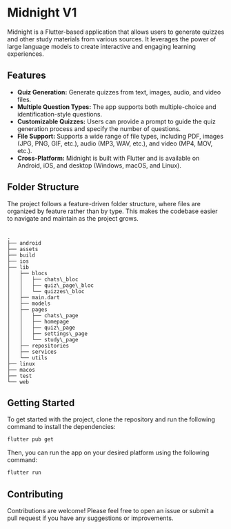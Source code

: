 # Midnight V1

Midnight is a Flutter-based application that allows users to generate quizzes and other study materials from various sources. It leverages the power of large language models to create interactive and engaging learning experiences.

## Features

* **Quiz Generation:** Generate quizzes from text, images, audio, and video files.
* **Multiple Question Types:** The app supports both multiple-choice and identification-style questions.
* **Customizable Quizzes:** Users can provide a prompt to guide the quiz generation process and specify the number of questions.
* **File Support:** Supports a wide range of file types, including PDF, images (JPG, PNG, GIF, etc.), audio (MP3, WAV, etc.), and video (MP4, MOV, etc.).
* **Cross-Platform:** Midnight is built with Flutter and is available on Android, iOS, and desktop (Windows, macOS, and Linux).

## Folder Structure

The project follows a feature-driven folder structure, where files are organized by feature rather than by type. This makes the codebase easier to navigate and maintain as the project grows.

```

.
├── android
├── assets
├── build
├── ios
├── lib
│   ├── blocs
│   │   ├── chats\_bloc
│   │   ├── quiz\_page\_bloc
│   │   └── quizzes\_bloc
│   ├── main.dart
│   ├── models
│   ├── pages
│   │   ├── chats\_page
│   │   ├── homepage
│   │   ├── quiz\_page
│   │   ├── settings\_page
│   │   └── study\_page
│   ├── repositories
│   ├── services
│   └── utils
├── linux
├── macos
├── test
└── web

````

## Getting Started

To get started with the project, clone the repository and run the following command to install the dependencies:

```bash
flutter pub get
````

Then, you can run the app on your desired platform using the following command:

```bash
flutter run
```

## Contributing

Contributions are welcome\! Please feel free to open an issue or submit a pull request if you have any suggestions or improvements.
